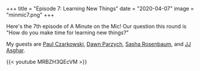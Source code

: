 +++
title = "Episode 7: Learning New Things"
date = "2020-04-07"
image = "minmic7.png"
+++

Here's the 7th episode of A Minute on the Mic! Our question this round is "How do you make time for learning new things?"

My guests are
[Paul Czarkowski](https://twitter.com/pczarkowski),
[Dawn Parzych](https://twitter.com/dparzych),
[Sasha Rosenbaum](https://twitter.com/DivineOps), and
[JJ Asghar](https://twitter.com/jjasghar).

{{< youtube MRBZH3QEcVM >}}
